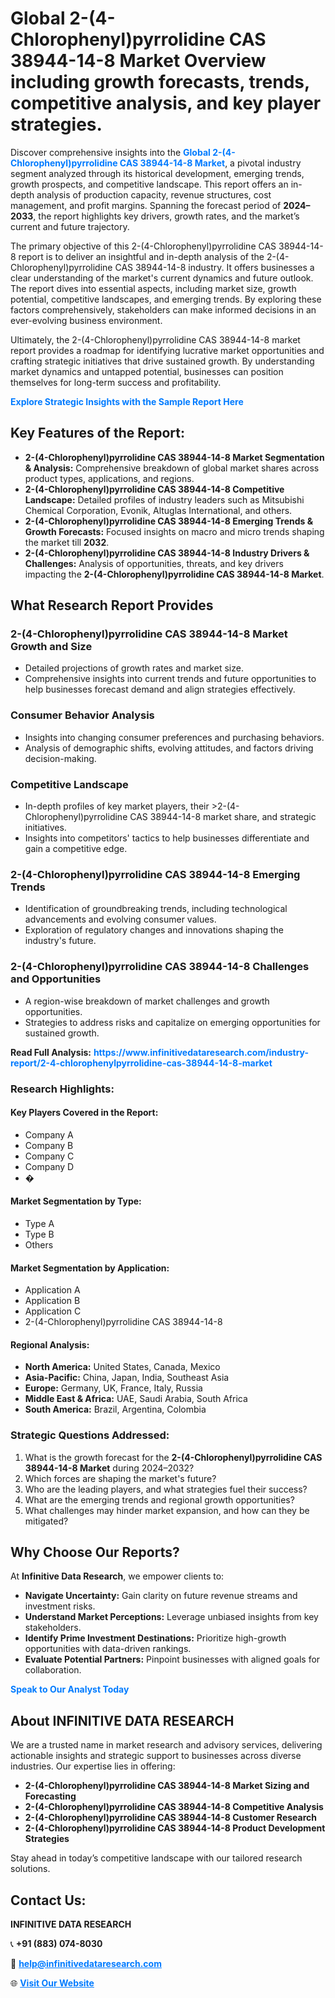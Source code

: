 <h1>Global 2-(4-Chlorophenyl)pyrrolidine CAS 38944-14-8 Market Overview including growth forecasts, trends, competitive analysis, and key player strategies.</h1>
<p>
Discover comprehensive insights into the 
<a href="https://www.infinitivedataresearch.com/industry-report/2-4-chlorophenylpyrrolidine-cas-38944-14-8-market" rel="dofollow" style="color: #007BFF; text-decoration: none;"><strong>Global 2-(4-Chlorophenyl)pyrrolidine CAS 38944-14-8 Market</strong></a>, a pivotal industry segment analyzed through its historical development, emerging trends, growth prospects, and competitive landscape. This report offers an in-depth analysis of production capacity, revenue structures, cost management, and profit margins. Spanning the forecast period of <strong>2024–2033</strong>, the report highlights key drivers, growth rates, and the market’s current and future trajectory.
</p>
<p>
The primary objective of this 2-(4-Chlorophenyl)pyrrolidine CAS 38944-14-8 report is to deliver an insightful and in-depth analysis of the 2-(4-Chlorophenyl)pyrrolidine CAS 38944-14-8 industry. It offers businesses a clear understanding of the market's current dynamics and future outlook. The report dives into essential aspects, including market size, growth potential, competitive landscapes, and emerging trends. By exploring these factors comprehensively, stakeholders can make informed decisions in an ever-evolving business environment.
</p>
<p>
Ultimately, the 2-(4-Chlorophenyl)pyrrolidine CAS 38944-14-8 market report provides a roadmap for identifying lucrative market opportunities and crafting strategic initiatives that drive sustained growth. By understanding market dynamics and untapped potential, businesses can position themselves for long-term success and profitability.
</p>
<p>
<a href="https://www.infinitivedataresearch.com/request-sample/reportId=103599" style="color: #007BFF; text-decoration: none;"><strong>Explore Strategic Insights with the Sample Report Here</strong></a>
</p>

<h2>Key Features of the Report:</h2>
<ul>
<li><strong>2-(4-Chlorophenyl)pyrrolidine CAS 38944-14-8 Market Segmentation & Analysis:</strong> Comprehensive breakdown of global market shares across product types, applications, and regions.</li>
<li><strong>2-(4-Chlorophenyl)pyrrolidine CAS 38944-14-8 Competitive Landscape:</strong> Detailed profiles of industry leaders such as Mitsubishi Chemical Corporation, Evonik, Altuglas International, and others.</li>
<li><strong>2-(4-Chlorophenyl)pyrrolidine CAS 38944-14-8 Emerging Trends & Growth Forecasts:</strong> Focused insights on macro and micro trends shaping the market till <strong>2032</strong>.</li>
<li><strong>2-(4-Chlorophenyl)pyrrolidine CAS 38944-14-8 Industry Drivers & Challenges:</strong> Analysis of opportunities, threats, and key drivers impacting the <strong>2-(4-Chlorophenyl)pyrrolidine CAS 38944-14-8 Market</strong>.</li>
</ul>

<h2>What Research Report Provides</h2>
<h3>2-(4-Chlorophenyl)pyrrolidine CAS 38944-14-8 Market Growth and Size</h3>
<ul>
<li>Detailed projections of growth rates and market size.</li>
<li>Comprehensive insights into current trends and future opportunities to help businesses forecast demand and align strategies effectively.</li>
</ul>

<h3>Consumer Behavior Analysis</h3>
<ul>
<li>Insights into changing consumer preferences and purchasing behaviors.</li>
<li>Analysis of demographic shifts, evolving attitudes, and factors driving decision-making.</li>
</ul>

<h3>Competitive Landscape</h3>
<ul>
<li>In-depth profiles of key market players, their >2-(4-Chlorophenyl)pyrrolidine CAS 38944-14-8 market share, and strategic initiatives.</li>
<li>Insights into competitors' tactics to help businesses differentiate and gain a competitive edge.</li>
</ul>

<h3>2-(4-Chlorophenyl)pyrrolidine CAS 38944-14-8 Emerging Trends</h3>
<ul>
<li>Identification of groundbreaking trends, including technological advancements and evolving consumer values.</li>
<li>Exploration of regulatory changes and innovations shaping the industry's future.</li>
</ul>

<h3>2-(4-Chlorophenyl)pyrrolidine CAS 38944-14-8 Challenges and Opportunities</h3>
<ul>
<li>A region-wise breakdown of market challenges and growth opportunities.</li>
<li>Strategies to address risks and capitalize on emerging opportunities for sustained growth.</li>
</ul>
<p><strong>Read Full Analysis:</strong> <a href="https://www.infinitivedataresearch.com/industry-report/2-4-chlorophenylpyrrolidine-cas-38944-14-8-market" rel="dofollow" style="color: #007BFF; text-decoration: none;"><strong>https://www.infinitivedataresearch.com/industry-report/2-4-chlorophenylpyrrolidine-cas-38944-14-8-market</strong></a></p>
<h3>Research Highlights:</h3>
<h4>Key Players Covered in the Report:</h4>
<ul><li>Company A</li><li>Company B</li><li>Company C</li><li>Company D</li><li>�</li></ul>
<h4>Market Segmentation by Type:</h4>
<ul><li>Type A</li><li>Type B</li><li>Others</li></ul>
<h4>Market Segmentation by Application:</h4>
<ul><li>Application A</li><li>Application B</li><li>Application C</li><li>2-(4-Chlorophenyl)pyrrolidine CAS 38944-14-8</li></ul>

<h4>Regional Analysis:</h4>
<ul>
<li><strong>North America:</strong> United States, Canada, Mexico</li>
<li><strong>Asia-Pacific:</strong> China, Japan, India, Southeast Asia</li>
<li><strong>Europe:</strong> Germany, UK, France, Italy, Russia</li>
<li><strong>Middle East & Africa:</strong> UAE, Saudi Arabia, South Africa</li>
<li><strong>South America:</strong> Brazil, Argentina, Colombia</li>
</ul>

<h3>Strategic Questions Addressed:</h3>
<ol>
<li>What is the growth forecast for the <strong>2-(4-Chlorophenyl)pyrrolidine CAS 38944-14-8 Market</strong> during 2024–2032?</li>
<li>Which forces are shaping the market's future?</li>
<li>Who are the leading players, and what strategies fuel their success?</li>
<li>What are the emerging trends and regional growth opportunities?</li>
<li>What challenges may hinder market expansion, and how can they be mitigated?</li>
</ol>

<h2>Why Choose Our Reports?</h2>
<p>At <strong>Infinitive Data Research</strong>, we empower clients to:</p>
<ul>
<li><strong>Navigate Uncertainty:</strong> Gain clarity on future revenue streams and investment risks.</li>
<li><strong>Understand Market Perceptions:</strong> Leverage unbiased insights from key stakeholders.</li>
<li><strong>Identify Prime Investment Destinations:</strong> Prioritize high-growth opportunities with data-driven rankings.</li>
<li><strong>Evaluate Potential Partners:</strong> Pinpoint businesses with aligned goals for collaboration.</li>
</ul>
<p><a href="https://www.infinitivedataresearch.com/industry-report/2-4-chlorophenylpyrrolidine-cas-38944-14-8-market" rel="dofollow" style="color: #007BFF; text-decoration: none;"><strong>Speak to Our Analyst Today</strong></a></p>

<h2>About INFINITIVE DATA RESEARCH</h2>
<p>We are a trusted name in market research and advisory services, delivering actionable insights and strategic support to businesses across diverse industries. Our expertise lies in offering:</p>
<ul>
<li><strong>2-(4-Chlorophenyl)pyrrolidine CAS 38944-14-8 Market Sizing and Forecasting</strong></li>
<li><strong>2-(4-Chlorophenyl)pyrrolidine CAS 38944-14-8 Competitive Analysis</strong></li>
<li><strong>2-(4-Chlorophenyl)pyrrolidine CAS 38944-14-8 Customer Research</strong></li>
<li><strong>2-(4-Chlorophenyl)pyrrolidine CAS 38944-14-8 Product Development Strategies</strong></li>
</ul>
<p>Stay ahead in today’s competitive landscape with our tailored research solutions.</p>

<h2>Contact Us:</h2>
<p><strong>INFINITIVE DATA RESEARCH</strong></p>
<p>📞 <strong>+91 (883) 074-8030</strong></p>
<p>📧 <strong><a href="mailto:help@infinitivedataresearch.com" style="color: #007BFF;">help@infinitivedataresearch.com</a></strong></p>
<p>🌐 <strong><a href="https://www.infinitivedataresearch.com" rel="dofollow" style="color: #007BFF;">Visit Our Website</a></strong></p>